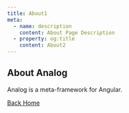 ```yaml
---
title: About1
meta:
  - name: description
    content: About Page Description
  - property: og:title
    content: About2
---
```


## About Analog

Analog is a meta-framework for Angular.

[Back Home](./)
